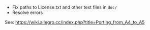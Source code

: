 * Fix paths to License.txt and other text files in `doc/`
* Resolve errors

See: https://wiki.allegro.cc/index.php?title=Porting_from_A4_to_A5 
